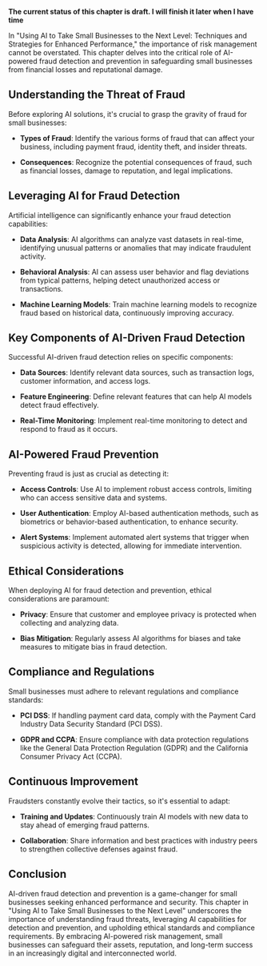 **The current status of this chapter is draft. I will finish it later when I have time**

In "Using AI to Take Small Businesses to the Next Level: Techniques and Strategies for Enhanced Performance," the importance of risk management cannot be overstated. This chapter delves into the critical role of AI-powered fraud detection and prevention in safeguarding small businesses from financial losses and reputational damage.

Understanding the Threat of Fraud
---------------------------------

Before exploring AI solutions, it's crucial to grasp the gravity of fraud for small businesses:

* **Types of Fraud**: Identify the various forms of fraud that can affect your business, including payment fraud, identity theft, and insider threats.

* **Consequences**: Recognize the potential consequences of fraud, such as financial losses, damage to reputation, and legal implications.

Leveraging AI for Fraud Detection
---------------------------------

Artificial intelligence can significantly enhance your fraud detection capabilities:

* **Data Analysis**: AI algorithms can analyze vast datasets in real-time, identifying unusual patterns or anomalies that may indicate fraudulent activity.

* **Behavioral Analysis**: AI can assess user behavior and flag deviations from typical patterns, helping detect unauthorized access or transactions.

* **Machine Learning Models**: Train machine learning models to recognize fraud based on historical data, continuously improving accuracy.

Key Components of AI-Driven Fraud Detection
-------------------------------------------

Successful AI-driven fraud detection relies on specific components:

* **Data Sources**: Identify relevant data sources, such as transaction logs, customer information, and access logs.

* **Feature Engineering**: Define relevant features that can help AI models detect fraud effectively.

* **Real-Time Monitoring**: Implement real-time monitoring to detect and respond to fraud as it occurs.

AI-Powered Fraud Prevention
---------------------------

Preventing fraud is just as crucial as detecting it:

* **Access Controls**: Use AI to implement robust access controls, limiting who can access sensitive data and systems.

* **User Authentication**: Employ AI-based authentication methods, such as biometrics or behavior-based authentication, to enhance security.

* **Alert Systems**: Implement automated alert systems that trigger when suspicious activity is detected, allowing for immediate intervention.

Ethical Considerations
----------------------

When deploying AI for fraud detection and prevention, ethical considerations are paramount:

* **Privacy**: Ensure that customer and employee privacy is protected when collecting and analyzing data.

* **Bias Mitigation**: Regularly assess AI algorithms for biases and take measures to mitigate bias in fraud detection.

Compliance and Regulations
--------------------------

Small businesses must adhere to relevant regulations and compliance standards:

* **PCI DSS**: If handling payment card data, comply with the Payment Card Industry Data Security Standard (PCI DSS).

* **GDPR and CCPA**: Ensure compliance with data protection regulations like the General Data Protection Regulation (GDPR) and the California Consumer Privacy Act (CCPA).

Continuous Improvement
----------------------

Fraudsters constantly evolve their tactics, so it's essential to adapt:

* **Training and Updates**: Continuously train AI models with new data to stay ahead of emerging fraud patterns.

* **Collaboration**: Share information and best practices with industry peers to strengthen collective defenses against fraud.

Conclusion
----------

AI-driven fraud detection and prevention is a game-changer for small businesses seeking enhanced performance and security. This chapter in "Using AI to Take Small Businesses to the Next Level" underscores the importance of understanding fraud threats, leveraging AI capabilities for detection and prevention, and upholding ethical standards and compliance requirements. By embracing AI-powered risk management, small businesses can safeguard their assets, reputation, and long-term success in an increasingly digital and interconnected world.
